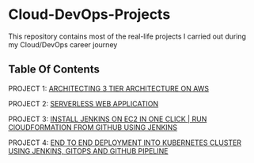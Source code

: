 # Cloud-DevOps-Projects

This repository contains most of the real-life projects I carried out during my Cloud/DevOps career journey

## Table Of Contents

PROJECT 1: [ARCHITECTING 3 TIER ARCHITECTURE ON AWS](https://github.com/georgeonalo/hello-world)

PROJECT 2: [SERVERLESS WEB APPLICATION](https://github.com/georgeonalo/Serverless-Web-Application)

PROJECT 3: [INSTALL JENKINS ON EC2 IN ONE CLICK | RUN ClOUDFORMATION FROM GITHUB USING JENKINS](https://github.com/georgeonalo/Run-Infra-as-Code-with-Jenkins)

PROJECT 4: [END TO END DEPLOYMENT INTO KUBERNETES CLUSTER USING JENKINS, GITOPS AND GITHUB PIPELINE](https://github.com/georgeonalo/GitOps)
